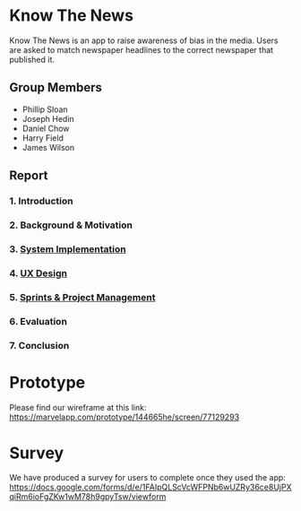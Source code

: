 # Know The News

Know The News is an app to raise awareness of bias in the media. Users are asked to match newspaper headlines to the correct newspaper that published it.

## Group Members
* Phillip Sloan
* Joseph Hedin
* Daniel Chow
* Harry Field
* James Wilson

## Report
### 1. Introduction
### 2. Background & Motivation
### 3. [System Implementation](System_Implementation/README.md)
### 4. [UX Design](UX_Design/README.md)
### 5. [Sprints & Project Management](Sprints_&_Project_Management/README.md)
### 6. Evaluation
### 7. Conclusion


# Prototype

Please find our wireframe at this link: https://marvelapp.com/prototype/144665he/screen/77129293

# Survey

We have produced a survey for users to complete once they used the app: https://docs.google.com/forms/d/e/1FAIpQLScVcWFPNb6wUZRy36ce8UjPXqiRm6ioFgZKw1wM78h9gpyTsw/viewform

